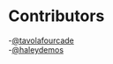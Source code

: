 <!-- @format -->

# Contributors

-[@tavolafourcade](https://github.com/tavolafourcade)<br>
-[@haleydemos](https://github.com/hdemos)
